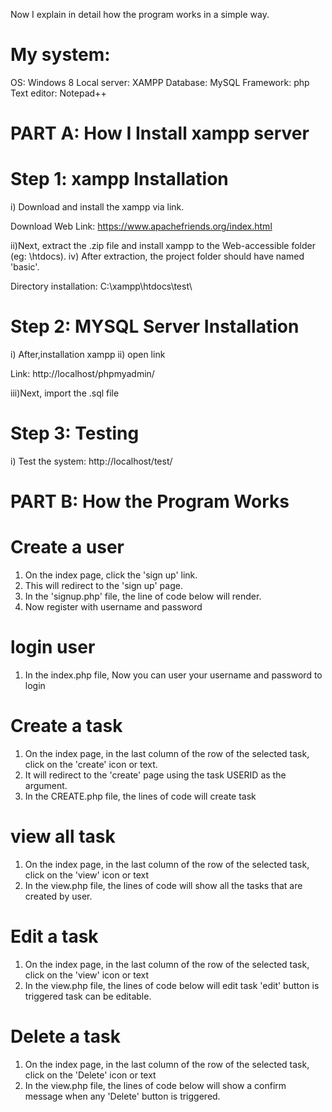 Now I explain in detail how the program works in a simple way.


My system:
==========
OS: Windows 8
Local server: XAMPP
Database: MySQL
Framework: php
Text editor: Notepad++


PART A: How I Install xampp server
==========================================================

Step 1: xampp Installation
==================================

i)	Download and install the xampp via link.

Download Web Link: https://www.apachefriends.org/index.html


ii)Next, extract the .zip file and install xampp to the Web-accessible folder (eg: \htdocs).
iv)	After extraction, the project folder should have named 'basic'.

Directory installation: C:\xampp\htdocs\test\



Step 2: MYSQL Server Installation
==================================

i)	After,installation xampp 
ii) open link 


Link: http://localhost/phpmyadmin/

iii)Next, import the .sql file 



Step 3: Testing
================

i)	Test the system:
http://localhost/test/


PART B: How the Program Works
=============================

Create a user
=============

1.	On the index page, click the 'sign up' link.
2.	This will redirect to the 'sign up' page.
3.	In the 'signup.php' file, the line of code below will render.
4.  Now register with username and password

login user
===========

1.	In the index.php file, Now you can user your username and password to login

Create a task
=============

1.	On the index page, in the last column of the row of the selected task, click on the 'create' icon or text.
2.	It will redirect to the 'create' page using the task USERID as the argument.
3.	In the CREATE.php file, the lines of code will create task

view all task
=============

1. On the index page, in the last column of the row of the selected task, click on the 'view' icon or text
2. In the view.php file, the lines of code will show all the tasks that are created by user.

Edit a task
=============

1. On the index page, in the last column of the row of the selected task, click on the 'view' icon or text
2. In the view.php file, the lines of code below will edit task 'edit' button is triggered task can be editable.


Delete a task
=============

1. On the index page, in the last column of the row of the selected task, click on the 'Delete' icon or text
2. In the view.php file, the lines of code below will show a confirm message when any 'Delete' button is triggered.
